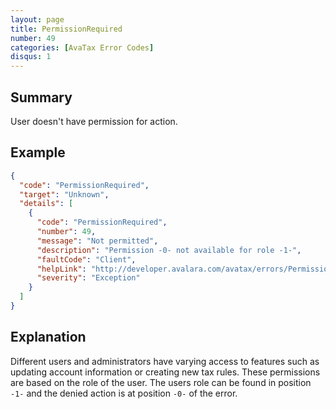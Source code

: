 ```yaml
---
layout: page
title: PermissionRequired
number: 49
categories: [AvaTax Error Codes]
disqus: 1
---
```


## Summary

User doesn't have permission for action.

## Example

```json
{
  "code": "PermissionRequired",
  "target": "Unknown",
  "details": [
    {
      "code": "PermissionRequired",
      "number": 49,
      "message": "Not permitted",
      "description": "Permission -0- not available for role -1-",
      "faultCode": "Client",
      "helpLink": "http://developer.avalara.com/avatax/errors/PermissionRequired",
      "severity": "Exception"
    }
  ]
}
```

## Explanation

Different users and administrators have varying access to features such as updating account information or creating new tax rules. These permissions are based on the role of the user. The users role can be found in position `-1-` and the denied action is at position `-0-` of the error. 

